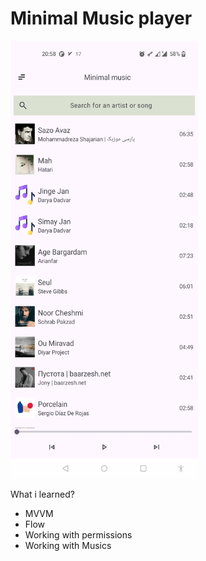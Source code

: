 # Minimal Music player

<img src="https://github.com/FirstVoyager/Minimal-music-player/blob/main/art/Screenshot_20240707-205851.jpg?raw=true" width="300" height="700" alt="Description of the image">
<br>

What i learned?
- MVVM
- Flow
- Working with permissions 
- Working with Musics
        

